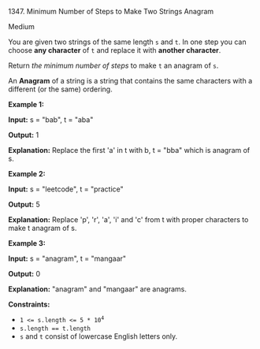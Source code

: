 1347\. Minimum Number of Steps to Make Two Strings Anagram

Medium

You are given two strings of the same length `s` and `t`. In one step you can choose **any character** of `t` and replace it with **another character**.

Return _the minimum number of steps_ to make `t` an anagram of `s`.

An **Anagram** of a string is a string that contains the same characters with a different (or the same) ordering.

**Example 1:**

**Input:** s = "bab", t = "aba"

**Output:** 1

**Explanation:** Replace the first 'a' in t with b, t = "bba" which is anagram of s.

**Example 2:**

**Input:** s = "leetcode", t = "practice"

**Output:** 5

**Explanation:** Replace 'p', 'r', 'a', 'i' and 'c' from t with proper characters to make t anagram of s.

**Example 3:**

**Input:** s = "anagram", t = "mangaar"

**Output:** 0

**Explanation:** "anagram" and "mangaar" are anagrams.

**Constraints:**

*   <code>1 <= s.length <= 5 * 10<sup>4</sup></code>
*   `s.length == t.length`
*   `s` and `t` consist of lowercase English letters only.
